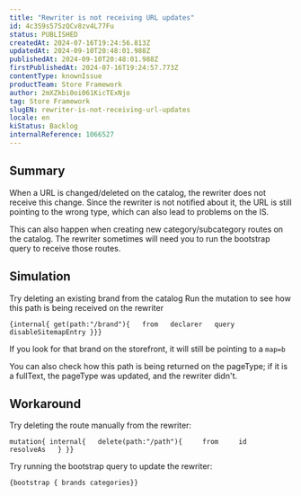 ```yaml
---
title: "Rewriter is not receiving URL updates"
id: 4c3S9s57SzQCv8zv4L77Fu
status: PUBLISHED
createdAt: 2024-07-16T19:24:56.813Z
updatedAt: 2024-09-10T20:48:01.988Z
publishedAt: 2024-09-10T20:48:01.988Z
firstPublishedAt: 2024-07-16T19:24:57.773Z
contentType: knownIssue
productTeam: Store Framework
author: 2mXZkbi0oi061KicTExNjo
tag: Store Framework
slugEN: rewriter-is-not-receiving-url-updates
locale: en
kiStatus: Backlog
internalReference: 1066527
---
```


## Summary


When a URL is changed/deleted on the catalog, the rewriter does not receive this change. Since the rewriter is not notified about it, the URL is still pointing to the wrong type, which can also lead to problems on the IS.

This can also happen when creating new category/subcategory routes on the catalog. The rewriter sometimes will need you to run the bootstrap query to receive those routes.


##

## Simulation


Try deleting an existing brand from the catalog
Run the mutation to see how this path is being received on the rewriter

    {internal{ get(path:"/brand"){   from   declarer   query   disableSitemapEntry }}}

If you look for that brand on the storefront, it will still be pointing to a `map=b`

You can also check how this path is being returned on the pageType; if it is a fullText, the pageType was updated, and the rewriter didn't.


##

## Workaround


Try deleting the route manually from the rewriter:

    mutation{ internal{   delete(path:"/path"){     from     id     resolveAs   } }}


Try running the bootstrap query to update the rewriter:

    {bootstrap { brands categories}}





